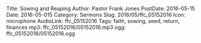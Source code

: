 Title: Sowing and Reaping
Author: Pastor Frank Jones
PostDate: 2016-05-15
Date: 2016-05-015
Category: Sermons
Slug: 2016/05/ffc_05152016
Icon: microphone
AudioLink: ffc_05152016
Tags: faith, sowing, seed, return, finances
mp3: ffc_05152016/05152016.mp3
ogg: ffc_05152016/05152016.ogg

